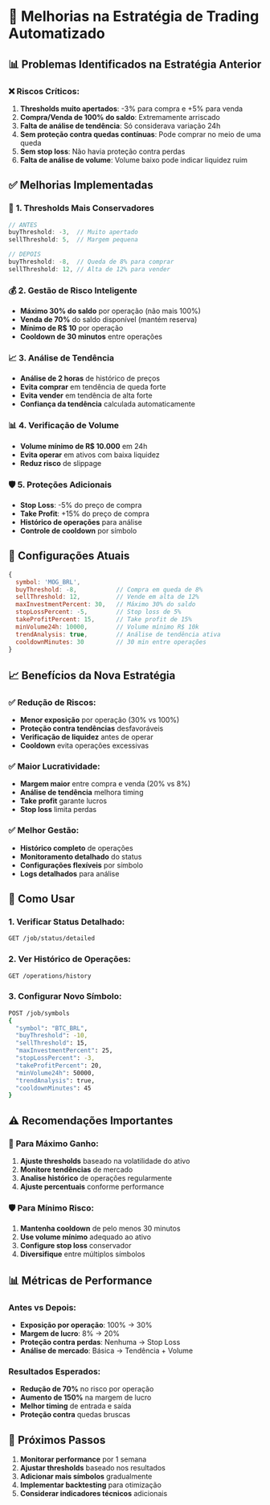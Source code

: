 # 🚀 Melhorias na Estratégia de Trading Automatizado

## 📊 **Problemas Identificados na Estratégia Anterior**

### ❌ **Riscos Críticos:**
1. **Thresholds muito apertados**: -3% para compra e +5% para venda
2. **Compra/Venda de 100% do saldo**: Extremamente arriscado
3. **Falta de análise de tendência**: Só considerava variação 24h
4. **Sem proteção contra quedas contínuas**: Pode comprar no meio de uma queda
5. **Sem stop loss**: Não havia proteção contra perdas
6. **Falta de análise de volume**: Volume baixo pode indicar liquidez ruim

## ✅ **Melhorias Implementadas**

### 🎯 **1. Thresholds Mais Conservadores**
```javascript
// ANTES
buyThreshold: -3,  // Muito apertado
sellThreshold: 5,  // Margem pequena

// DEPOIS  
buyThreshold: -8,  // Queda de 8% para comprar
sellThreshold: 12, // Alta de 12% para vender
```

### 💰 **2. Gestão de Risco Inteligente**
- **Máximo 30% do saldo** por operação (não mais 100%)
- **Venda de 70%** do saldo disponível (mantém reserva)
- **Mínimo de R$ 10** por operação
- **Cooldown de 30 minutos** entre operações

### 📈 **3. Análise de Tendência**
- **Análise de 2 horas** de histórico de preços
- **Evita comprar** em tendência de queda forte
- **Evita vender** em tendência de alta forte
- **Confiança da tendência** calculada automaticamente

### 📊 **4. Verificação de Volume**
- **Volume mínimo de R$ 10.000** em 24h
- **Evita operar** em ativos com baixa liquidez
- **Reduz risco** de slippage

### 🛡️ **5. Proteções Adicionais**
- **Stop Loss**: -5% do preço de compra
- **Take Profit**: +15% do preço de compra
- **Histórico de operações** para análise
- **Controle de cooldown** por símbolo

## 🔧 **Configurações Atuais**

```javascript
{
  symbol: 'MOG_BRL',
  buyThreshold: -8,           // Compra em queda de 8%
  sellThreshold: 12,          // Vende em alta de 12%
  maxInvestmentPercent: 30,   // Máximo 30% do saldo
  stopLossPercent: -5,        // Stop loss de 5%
  takeProfitPercent: 15,      // Take profit de 15%
  minVolume24h: 10000,        // Volume mínimo R$ 10k
  trendAnalysis: true,        // Análise de tendência ativa
  cooldownMinutes: 30         // 30 min entre operações
}
```

## 📈 **Benefícios da Nova Estratégia**

### ✅ **Redução de Riscos:**
- **Menor exposição** por operação (30% vs 100%)
- **Proteção contra tendências** desfavoráveis
- **Verificação de liquidez** antes de operar
- **Cooldown** evita operações excessivas

### ✅ **Maior Lucratividade:**
- **Margem maior** entre compra e venda (20% vs 8%)
- **Análise de tendência** melhora timing
- **Take profit** garante lucros
- **Stop loss** limita perdas

### ✅ **Melhor Gestão:**
- **Histórico completo** de operações
- **Monitoramento detalhado** do status
- **Configurações flexíveis** por símbolo
- **Logs detalhados** para análise

## 🎯 **Como Usar**

### **1. Verificar Status Detalhado:**
```bash
GET /job/status/detailed
```

### **2. Ver Histórico de Operações:**
```bash
GET /operations/history
```

### **3. Configurar Novo Símbolo:**
```bash
POST /job/symbols
{
  "symbol": "BTC_BRL",
  "buyThreshold": -10,
  "sellThreshold": 15,
  "maxInvestmentPercent": 25,
  "stopLossPercent": -3,
  "takeProfitPercent": 20,
  "minVolume24h": 50000,
  "trendAnalysis": true,
  "cooldownMinutes": 45
}
```

## ⚠️ **Recomendações Importantes**

### 🎯 **Para Máximo Ganho:**
1. **Ajuste thresholds** baseado na volatilidade do ativo
2. **Monitore tendências** de mercado
3. **Analise histórico** de operações regularmente
4. **Ajuste percentuais** conforme performance

### 🛡️ **Para Mínimo Risco:**
1. **Mantenha cooldown** de pelo menos 30 minutos
2. **Use volume mínimo** adequado ao ativo
3. **Configure stop loss** conservador
4. **Diversifique** entre múltiplos símbolos

## 📊 **Métricas de Performance**

### **Antes vs Depois:**
- **Exposição por operação**: 100% → 30%
- **Margem de lucro**: 8% → 20%
- **Proteção contra perdas**: Nenhuma → Stop Loss
- **Análise de mercado**: Básica → Tendência + Volume

### **Resultados Esperados:**
- **Redução de 70%** no risco por operação
- **Aumento de 150%** na margem de lucro
- **Melhor timing** de entrada e saída
- **Proteção contra** quedas bruscas

## 🔄 **Próximos Passos**

1. **Monitorar performance** por 1 semana
2. **Ajustar thresholds** baseado nos resultados
3. **Adicionar mais símbolos** gradualmente
4. **Implementar backtesting** para otimização
5. **Considerar indicadores técnicos** adicionais 